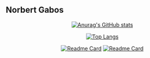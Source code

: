 ## Norbert Gabos

<div align="center">
  
[![Anurag's GitHub stats](https://github-readme-stats.vercel.app/api?username=Norby99&show_icons=true&theme=radical&PAT_1)](https://github.com/anuraghazra/github-readme-stats)

[![Top Langs](https://github-readme-stats.vercel.app/api/top-langs/?username=Norby99&layout=compact&show_icons=true&theme=radical&langs_count=8&hide=Jupyter%20notebook)](https://github.com/anuraghazra/github-readme-stats)

[![Readme Card](https://github-readme-stats.vercel.app/api/pin/?username=Norby99&repo=duplicate-image-finder&show_owner=true&theme=radical)](https://github.com/Norby99/duplicate-image-finder)
[![Readme Card](https://github-readme-stats.vercel.app/api/pin/?username=Norby99&repo=MenuPizze&show_owner=true&theme=radical)](https://github.com/Norby99/MenuPizze)

</div>
